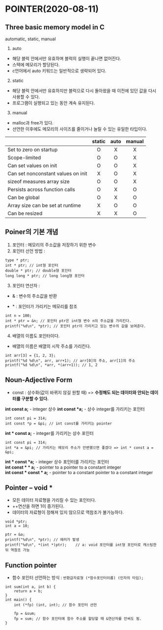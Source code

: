 # POINTER(2020-08-11)

## Three basic memory model in C
automatic, static, manual
1. auto
- 해당 블럭 안에서만 유효하며 블럭의 실행이 끝나면 없어진다.
- 스택에 메모리가 할당된다.
- c언어에서 auto 키워드는 일반적으로 생략되어 있다.
2.  static
- 해당 블럭 안에서만 유효하지만 블럭으로 다시 돌아왔을 때 이전에 있던 값을 다시 사용할 수 있다.
- 프로그램이 실행되고 있는 동안 계속 유지된다.
3. manual
- malloc과 free가 있다.
- 선언한 이후에도 메모리의 사이즈를 줄이거나 늘릴 수 있는 유일한 타입이다.

||  <center>static</center> |  <center>auto</center> |<center>manual</center> |
|:--------|:--------:|--------:|--------:|
|Set to zero on startup | <center> O </center> | <center> X </center> |<center> X </center> |
|Scope-limited | <center> O </center> |<center> O </center> |<center> X </center> |
|Can set values on init | <center> O </center> |<center> O </center> |<center> X </center> |
|Can set nonconstant values on init | <center> X </center> |<center> O </center> |<center> X </center> |
|sizeof measures array size | <center> O </center> |<center> O </center> |<center> X </center> |
|Persists across function calls | <center> O </center> |<center> X </center> |<center> O </center> |
|Can be global | <center> O </center> |<center> X </center> |<center> O </center> |
|Array size can be set at runtime | <center> X </center> |<center> O </center> |<center> O </center> |
|Can be resized | <center> X </center> |<center> X </center> |<center> O </center> |

## Poiner의 기본 개념
1. 포인터 : 메모리의 주소값을 저장하기 위한 변수 
2. 포인터 선언 방법 : 
```
type * ptr;
int * ptr; // int형 포인터
double * ptr; // double형 포인터
long long * ptr; // long long형 포인터
```

3. 포인터 연산자 : 
- & : 변수의 주소값을 반환
- <p>*  : 포인터가 가리키는 메모리를 참조</p>
```
int n = 100;
int * ptr = &n; // 포인터 ptr은 int형 변수 n의 주소값을 가리킨다.
printf("%d\n", *ptr); // 포인터 ptr이 가리키고 있는 변수의 값을 보여준다.
```
4. 배열의 이름도 포인터이다.
- 배열의 이름은 배열의 시작 주소를 가리킨다.
```
int arr[3] = {1, 2, 3};
printf("%d %d\n", arr, arr+1); // arr[0]의 주소, arr[1]의 주소
printf("%d %d\n", *arr, *(arr+1)); // 1, 2
```


## Noun-Adjective Form
- const : 상수화(값이 바뀌지 않길 원할 때) => <strong>수정해도 되는 데이터와 안되는 데이터를 구분할 수 있다. </strong>

<strong>int const a;</strong> - integer 상수
<strong>int const *a;</strong> - 상수 integer를 가리키는 포인터
```
int const pi = 314;
int const *p = &pi; // int const를 가리키는 pointer
```
<strong>int * const a;</strong> - integer를 가리키는 상수 포인터
```
int const pi = 314;
int *a = &pi; // 가리키는 메모리 주소가 안변했으면 좋겠다 => int * const a = &pi;
```
<strong>int * const *a;</strong> - integer 상수 포인터를 가리키는 포인터 <br>
<strong>int const * * a;</strong> - pointer to a pointer to a constant integer<br>
<strong>int const * const * a;</strong> - pointer to a constant pointer to a constant integer<br>



## Pointer – void * 
- 모든 데이터 자료형을 가리킬 수 있는 포인터다.
- ++연산을 하면 1이 증가된다.
- 데이터의 자료형이 정해져 있지 않으므로 역참조가 불가능하다.
```
void *ptr;
int a = 10;

ptr = &a;
printf("%d\n", *ptr); // 에러가 발생
printf("%d\n", *(int *)ptr);    // a: void 포인터를 int형 포인터로 캐스팅한 뒤 역참조 가능

```

## Function pointer

- 함수 포인터 선언하는 방식 : ```반환값자료형 (*함수포인터이름) (인자의 타입);```
```
int sum(int a, int b) {
	return a + b;
}
int main() {
    int (*fp) (int, int); // 함수 포인터 선언
    
    fp = &sum;
    fp = sum; // 함수 포인터에 함수 주소를 할당할 때 &연산자를 안써도 됨.
}
```
	


